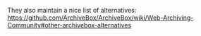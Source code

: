 They also maintain a nice list of alternatives: https://github.com/ArchiveBox/ArchiveBox/wiki/Web-Archiving-Community#other-archivebox-alternatives

